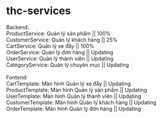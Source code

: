 # thc-services
Backend: <br>
ProductService: Quản lý sản phẩm || 100% <br>
CustomerService: Quản lý khách hàng || 25% <br>
CartService: Quản lý xe đẩy || 100% <br>
OrderService: Quản lý đơn hàng || Updating <br>
UserService: Quản lý thành viên || Updating <br>
CategoryService: Quản lý chuyên mục || Updating <br>
<br>
Fontend:<br>
CartTemplate: Màn hình Quản lý xe đẩy || Updating <br>
ProductTemplate: Màn hình Quản lý sản phẩm || Updating <br>
UserTemplate: Màn hình Quản lý thành viên || Updating <br>
CustomerTemplate: Màn hình Quản lý khách hàng || Updating <br>
OrderTemplate: Màn hình Quản lý đơn hàng || Updating <br>
